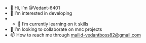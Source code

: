 - 👋 Hi, I’m @Vedant-6401
- 👀 I’m interested in developing
- - 🌱 I’m currently learning on it skills
- 💞️ I’m looking to collaborate on mnc projects
- 📫 How to reach me through mailid-vedantboss82@gmail.com

<!---
Vedant-6401/Vedant-6401 is a ✨ special ✨ repository because its `README.md` (this file) appears on your GitHub profile.
You can click the Preview link to take a look at your changes.
--->
